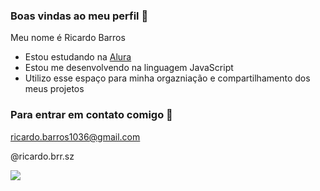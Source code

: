 ### Boas vindas ao meu perfil 💙

Meu nome é Ricardo Barros

- Estou estudando na [Alura](https://www.alura.com.br)
- Estou me desenvolvendo na linguagem JavaScript
- Utilizo esse espaço para minha orgazniação e compartilhamento dos meus projetos

### Para entrar em contato comigo 🙂

ricardo.barros1036@gmail.com

@ricardo.brr.sz

![](https://media1.tenor.com/m/7Ypq9_9najcAAAAd/thumbs-up-double-thumbs-up.gif)
